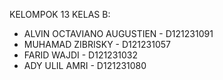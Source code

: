 KELOMPOK 13 KELAS B:
- ALVIN OCTAVIANO AUGUSTIEN - D121231091
- MUHAMAD ZIBRISKY - D121231057
- FARID WAJDI - D121231032
- ADY ULIL AMRI - D121231080